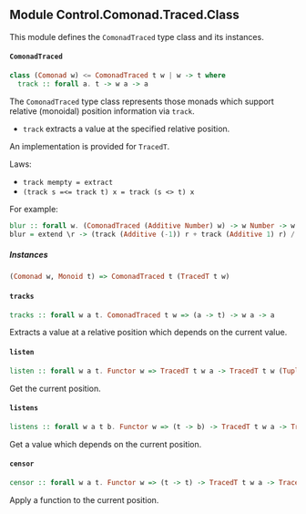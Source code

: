 ## Module Control.Comonad.Traced.Class

This module defines the `ComonadTraced` type class and its instances.

#### `ComonadTraced`

``` purescript
class (Comonad w) <= ComonadTraced t w | w -> t where
  track :: forall a. t -> w a -> a
```

The `ComonadTraced` type class represents those monads which support relative (monoidal)
position information via `track`.

- `track` extracts a value at the specified relative position.

An implementation is provided for `TracedT`.

Laws:

- `track mempty = extract`
- `(track s =<= track t) x = track (s <> t) x`

For example:

```purescript
blur :: forall w. (ComonadTraced (Additive Number) w) -> w Number -> w Number
blur = extend \r -> (track (Additive (-1)) r + track (Additive 1) r) / 2
```

##### Instances
``` purescript
(Comonad w, Monoid t) => ComonadTraced t (TracedT t w)
```

#### `tracks`

``` purescript
tracks :: forall w a t. ComonadTraced t w => (a -> t) -> w a -> a
```

Extracts a value at a relative position which depends on the current value.

#### `listen`

``` purescript
listen :: forall w a t. Functor w => TracedT t w a -> TracedT t w (Tuple a t)
```

Get the current position.

#### `listens`

``` purescript
listens :: forall w a t b. Functor w => (t -> b) -> TracedT t w a -> TracedT t w (Tuple a b)
```

Get a value which depends on the current position.

#### `censor`

``` purescript
censor :: forall w a t. Functor w => (t -> t) -> TracedT t w a -> TracedT t w a
```

Apply a function to the current position.


